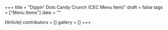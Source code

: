 +++
title = "Dippin' Dots Candy Crunch (CEC Menu Item)"
draft = false
tags = ["Menu Items"]
date = ""

[Article]
contributors = []
gallery = []
+++